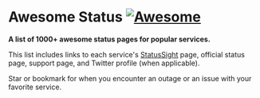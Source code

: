 # Awesome Status [![Awesome](https://awesome.re/badge.svg)](https://awesome.re)
**A list of 1000+ awesome status pages for popular services.**

This list includes links to each service's [StatusSight](https://statussight.com/) page, official status page, support page, and Twitter profile (when applicable).

Star or bookmark for when you encounter an outage or an issue with your favorite service.

